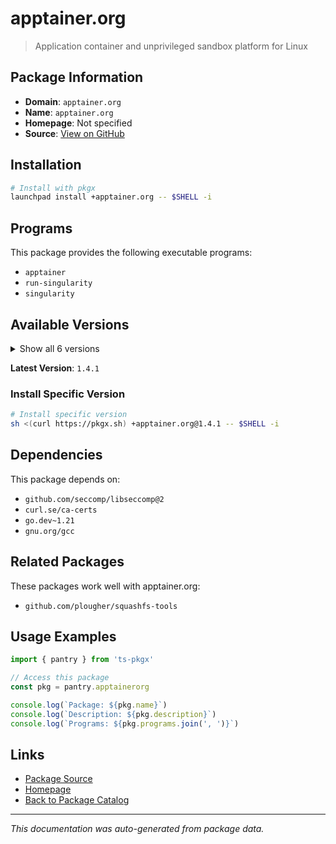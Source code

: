 # apptainer.org

> Application container and unprivileged sandbox platform for Linux

## Package Information

- **Domain**: `apptainer.org`
- **Name**: `apptainer.org`
- **Homepage**: Not specified
- **Source**: [View on GitHub](https://github.com/pkgxdev/pantry/tree/main/projects/apptainer.org/package.yml)

## Installation

```bash
# Install with pkgx
launchpad install +apptainer.org -- $SHELL -i
```

## Programs

This package provides the following executable programs:

- `apptainer`
- `run-singularity`
- `singularity`

## Available Versions

<details>
<summary>Show all 6 versions</summary>

- `1.4.1`, `1.4.0`, `1.3.6`, `1.3.5`, `1.3.4`
- `1.3.3`

</details>

**Latest Version**: `1.4.1`

### Install Specific Version

```bash
# Install specific version
sh <(curl https://pkgx.sh) +apptainer.org@1.4.1 -- $SHELL -i
```

## Dependencies

This package depends on:

- `github.com/seccomp/libseccomp@2`
- `curl.se/ca-certs`
- `go.dev~1.21`
- `gnu.org/gcc`

## Related Packages

These packages work well with apptainer.org:

- `github.com/plougher/squashfs-tools`

## Usage Examples

```typescript
import { pantry } from 'ts-pkgx'

// Access this package
const pkg = pantry.apptainerorg

console.log(`Package: ${pkg.name}`)
console.log(`Description: ${pkg.description}`)
console.log(`Programs: ${pkg.programs.join(', ')}`)
```

## Links

- [Package Source](https://github.com/pkgxdev/pantry/tree/main/projects/apptainer.org/package.yml)
- [Homepage](#)
- [Back to Package Catalog](../package-catalog.md)

---

*This documentation was auto-generated from package data.*
